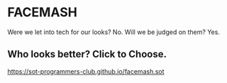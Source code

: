 <body>
    <div class="header">
        <h1 id="title">FACEMASH</h1>
    </div>
    <div class="container">
        <p id="caption">Were we let into tech for our looks? No. Will we be judged on them? Yes.</p>
        <h2 id="choose-title">Who looks better? Click to Choose.</h2>
    </div>
    
https://sot-programmers-club.github.io/facemash.sot
